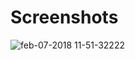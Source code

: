 # Screenshots
![feb-07-2018 11-51-32222](https://user-images.githubusercontent.com/16506248/35897775-d602bb00-0bfd-11e8-916a-6f2e3fe74567.gif)
